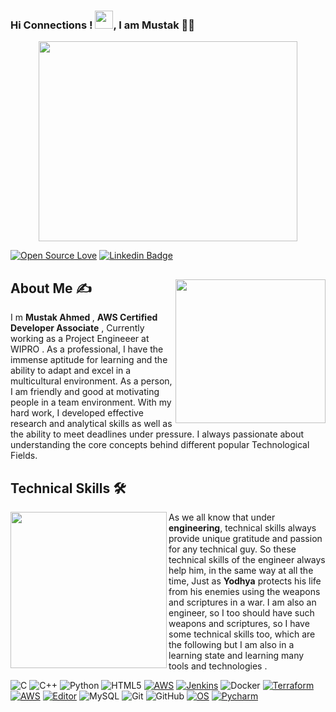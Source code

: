 ### Hi Connections ! <img src="https://github.com/TheDudeThatCode/TheDudeThatCode/blob/master/Assets/Hi.gif" width="29px">, I am Mustak 👨‍🎓

<p align="center">
  <img src="https://github.com/abhisheknaiidu/abhisheknaiidu/blob/master/code.gif?raw=true" width="414" height="320" />
</p>

[![Open Source Love](https://badges.frapsoft.com/os/v2/open-source.svg?v=103)](https://github.com/Mustak-Ahmed)
[![Linkedin Badge](https://img.shields.io/badge/-Mustak%20Ahmed-green?style=social&logo=Linkedin&logoColor=blue&link=https://www.linkedin.com/in/mustak-ahmed-5b53a4179/)](https://www.linkedin.com/in/mustak-ahmed-5b53a4179/) 
<div>
 <p>
  <img width="240" height="230" align='right' src="https://github.com/Mustak-Ahmed/Mustak-Ahmed/blob/main/118543317_1468296280020170_963459639370980030_n.jpg"> 
</p>

 ## About Me ✍
 I m <b> Mustak Ahmed </b>, <b>AWS Certified Developer Associate</b> , Currently working as a Project Engineeer  at WIPRO .  As a professional, I have the immense aptitude for learning and the ability to adapt and excel in a multicultural environment. As a person, I am friendly and good at motivating people in a team environment. With my hard work, I developed effective research and analytical skills as well as the ability to meet deadlines under pressure. I always passionate about understanding the core concepts behind different popular Technological Fields. 

</div>

<!--technical skill-->

## Technical Skills 🛠 
<img align='left' src='https://media.giphy.com/media/SWoSkN6DxTszqIKEqv/giphy.gif' width='250"'>
As we all know that under <b>engineering</b>, technical skills always provide unique gratitude and passion for any technical guy. So these technical skills of the engineer always help him, in the same way at all the time, Just as <b>Yodhya</b> protects his life from his enemies using the weapons and scriptures in a war. I am also an engineer, so I too should have such weapons and scriptures, so I  have some technical skills too,  which are the following but I am also in a learning state and learning many tools and technologies </b>.</br>

![C](https://img.shields.io/badge/-C-000?&logo=C)
![C++](https://img.shields.io/badge/-C++-00599C?style=flat-square&logo=c)
![Python](https://img.shields.io/badge/-Python-black?style=flat-square&logo=Python)
![HTML5](https://img.shields.io/badge/-HTML5-E34F26?style=flat-square&logo=html5&logoColor=white)
[![AWS](https://img.shields.io/badge/AWS-FF9900?style=flat-square&logo=amazon-aws&logoColor=white)](https://github.com/br3ndonland/awsdev)
[![Jenkins](https://img.shields.io/badge/-Jenkins-326CE5?style=flat-square&logo=Jenkins&logoColor=ffffff)](https://jenkins.io/)
![Docker](https://img.shields.io/badge/-Docker-black?style=flat-square&logo=docker)
[![Terraform](https://img.shields.io/badge/-terraform-326CE5?style=flat-square&logo=terraform&logoColor=000000)](https://terraform.io/)
[![AWS](https://img.shields.io/badge/Learning-AWS-FF9900?style=flat-square&logo=amazon-aws&logoColor=white)](https://github.com/br3ndonland/awsdev)
[![Editor](https://img.shields.io/badge/Editor-VSCode-blue?style=flat-square&logo=visual-studio-code&logoColor=white)](https://code.visualstudio.com/)
![MySQL](https://img.shields.io/badge/-MySQL-black?style=flat-square&logo=mysql)
![Git](https://img.shields.io/badge/-Git-black?style=flat-square&logo=git)
![GitHub](https://img.shields.io/badge/-GitHub-181717?style=flat-square&logo=github)
[![OS](https://img.shields.io/badge/OS-Linux-informational?style=flat-square&logo=linux&logoColor=white)](https://en.wikipedia.org/wiki/Linux)
[![Pycharm](https://img.shields.io/badge/IDE-PyCharm-yellow?style=flat-square&logo=JetBrains)](https://www.jetbrains.com/pycharm/)





